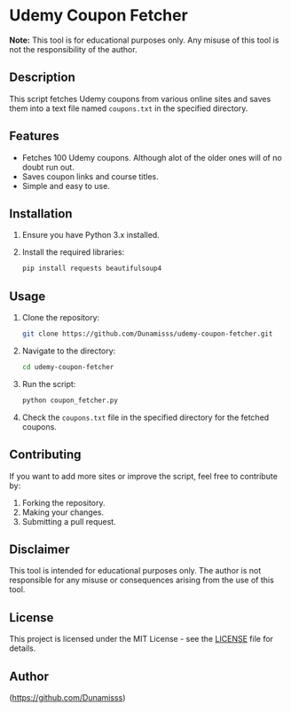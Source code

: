 # Udemy Coupon Fetcher

**Note:** This tool is for educational purposes only. Any misuse of this tool is not the responsibility of the author.

## Description

This script fetches Udemy coupons from various online sites and saves them into a text file named `coupons.txt` in the specified directory.

## Features

- Fetches 100 Udemy coupons. Although alot of the older ones will of no doubt run out.
- Saves coupon links and course titles.
- Simple and easy to use.

## Installation

1. Ensure you have Python 3.x installed.
2. Install the required libraries:

   ```bash
   pip install requests beautifulsoup4
   ```

## Usage

1. Clone the repository:

   ```bash
   git clone https://github.com/Dunamisss/udemy-coupon-fetcher.git
   ```

2. Navigate to the directory:

   ```bash
   cd udemy-coupon-fetcher
   ```

3. Run the script:

   ```bash
   python coupon_fetcher.py
   ```

4. Check the `coupons.txt` file in the specified directory for the fetched coupons.

## Contributing

If you want to add more sites or improve the script, feel free to contribute by:

1. Forking the repository.
2. Making your changes.
3. Submitting a pull request.

## Disclaimer

This tool is intended for educational purposes only. The author is not responsible for any misuse or consequences arising from the use of this tool.

## License

This project is licensed under the MIT License - see the [LICENSE](LICENSE) file for details.

## Author

(https://github.com/Dunamisss)
